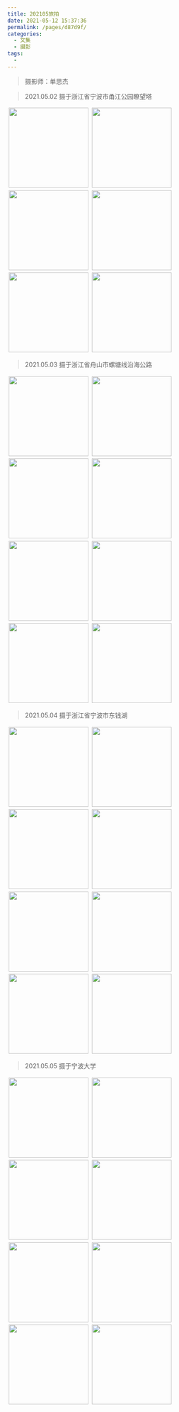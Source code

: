 ```yaml
---
title: 202105旅拍
date: 2021-05-12 15:37:36
permalink: /pages/d87d9f/
categories:
  - 文集
  - 摄影
tags:
  - 
---
```



> 摄影师：单思杰

> 2021.05.02 摄于浙江省宁波市甬江公园瞭望塔

<div style="display:inline-block">
	<img src="https://cdn.jsdelivr.net/gh/julie7366/picgo-blog/images/2021-05/61.jpg" class="pic">
	<img src="https://cdn.jsdelivr.net/gh/julie7366/picgo-blog/images/2021-05/62.jpg" class="pic">
	<img src="https://cdn.jsdelivr.net/gh/julie7366/picgo-blog/images/2021-05/63.jpg" class="pic">
	<img src="https://cdn.jsdelivr.net/gh/julie7366/picgo-blog/images/2021-05/64.jpg" class="pic">
	<img src="https://cdn.jsdelivr.net/gh/julie7366/picgo-blog/images/2021-05/65.jpg" class="pic">
	<img src="https://cdn.jsdelivr.net/gh/julie7366/picgo-blog/images/2021-05/66.jpg" class="pic">
</div>

> 2021.05.03 摄于浙江省舟山市螺塘线沿海公路 

<div style="display:inline-block">
	<img src="https://cdn.jsdelivr.net/gh/julie7366/picgo-blog/images/2021-05/1.jpg" class="pic">
	<img src="https://cdn.jsdelivr.net/gh/julie7366/picgo-blog/images/2021-05/2.jpg" class="pic">
	<img src="https://cdn.jsdelivr.net/gh/julie7366/picgo-blog/images/2021-05/3.jpg" class="pic">
	<img src="https://cdn.jsdelivr.net/gh/julie7366/picgo-blog/images/2021-05/4.jpg" class="pic">
    <img src="https://cdn.jsdelivr.net/gh/julie7366/picgo-blog/images/2021-05/5.jpg" class="pic">
	<img src="https://cdn.jsdelivr.net/gh/julie7366/picgo-blog/images/2021-05/7.jpg" class="pic">
	<img src="https://cdn.jsdelivr.net/gh/julie7366/picgo-blog/images/2021-05/8.jpg" class="pic">
	<img src="https://cdn.jsdelivr.net/gh/julie7366/picgo-blog/images/2021-05/9.jpg" class="pic">
</div>

> 2021.05.04 摄于浙江省宁波市东钱湖

<div style="display:inline-blcok">
	<img src="https://cdn.jsdelivr.net/gh/julie7366/picgo-blog/images/2021-05/11.jpg" class="pic">
	<img src="https://cdn.jsdelivr.net/gh/julie7366/picgo-blog/images/2021-05/12.jpg" class="pic">
	<img src="https://cdn.jsdelivr.net/gh/julie7366/picgo-blog/images/2021-05/13.jpg" class="pic">
	<img src="https://cdn.jsdelivr.net/gh/julie7366/picgo-blog/images/2021-05/14.jpg" class="pic">
    <img src="https://cdn.jsdelivr.net/gh/julie7366/picgo-blog/images/2021-05/15.jpg" class="pic">
	<img src="https://cdn.jsdelivr.net/gh/julie7366/picgo-blog/images/2021-05/17.jpg" class="pic">
	<img src="https://cdn.jsdelivr.net/gh/julie7366/picgo-blog/images/2021-05/18.jpg" class="pic">
	<img src="https://cdn.jsdelivr.net/gh/julie7366/picgo-blog/images/2021-05/19.jpg" class="pic">
</div>

> 2021.05.05 摄于宁波大学  

<div style="display:inline-block">
	<img src="https://cdn.jsdelivr.net/gh/julie7366/picgo-blog/images/2021-05/21.jpg" class="pic">
	<img src="https://cdn.jsdelivr.net/gh/julie7366/picgo-blog/images/2021-05/22.jpg" class="pic">
	<img src="https://cdn.jsdelivr.net/gh/julie7366/picgo-blog/images/2021-05/23.jpg" class="pic">
	<img src="https://cdn.jsdelivr.net/gh/julie7366/picgo-blog/images/2021-05/24.jpg" class="pic">
    <img src="https://cdn.jsdelivr.net/gh/julie7366/picgo-blog/images/2021-05/25.jpg" class="pic">
	<img src="https://cdn.jsdelivr.net/gh/julie7366/picgo-blog/images/2021-05/27.jpg" class="pic">
	<img src="https://cdn.jsdelivr.net/gh/julie7366/picgo-blog/images/2021-05/28.jpg" class="pic">
	<img src="https://cdn.jsdelivr.net/gh/julie7366/picgo-blog/images/2021-05/29.jpg" class="pic">
</div>

<style scope>
	.pic{
		width:auto;
		height:180px;
		margin:0.5%;
		display:inline-block
	}
</style>
